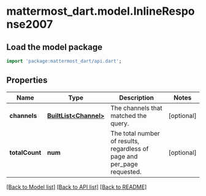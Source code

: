 # mattermost_dart.model.InlineResponse2007

## Load the model package
```dart
import 'package:mattermost_dart/api.dart';
```

## Properties
Name | Type | Description | Notes
------------ | ------------- | ------------- | -------------
**channels** | [**BuiltList&lt;Channel&gt;**](Channel.md) | The channels that matched the query. | [optional] 
**totalCount** | **num** | The total number of results, regardless of page and per_page requested. | [optional] 

[[Back to Model list]](../README.md#documentation-for-models) [[Back to API list]](../README.md#documentation-for-api-endpoints) [[Back to README]](../README.md)


